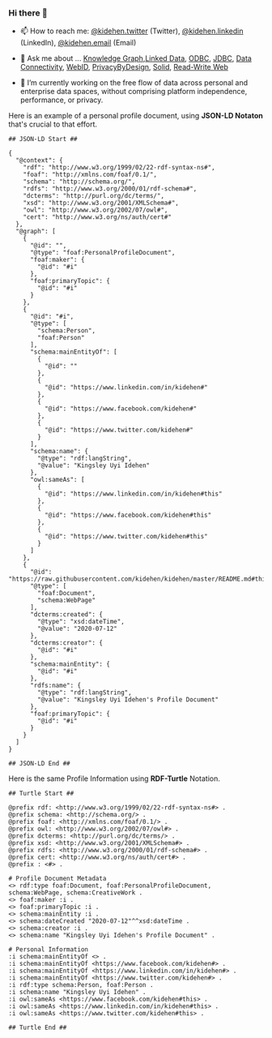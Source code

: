 ### Hi there 👋

<!--
**kidehen/kidehen** is a ✨ _special_ ✨ repository because its `README.md` (this file) appears on your GitHub profile.

Here are some ideas to get you started:

- 🔭 I’m currently working on ...
- 🌱 I’m currently learning ...
- 👯 I’m looking to collaborate on ...
- 🤔 I’m looking for help with ...
- 💬 Ask me about ...
- 📫 How to reach me: ...
- 😄 Pronouns: ...
- ⚡ Fun fact: ...
-->
- 📫 How to reach me: [@kidehen.twitter](http://twitter.com/kidehen#this) (Twitter), [@kidehen.linkedin](https://linkedin.com/in/kidehen#this) (LinkedIn), [@kidehen.email](mailto:kidehen@openlinksw.com) (Email)

- 💬 Ask me about ... [Knowledge Graph](https://twitter.com/hashtag/KnowledgeGraph),[Linked Data](https://twitter.com/hashtag/LinkedData), [ODBC](https://twitter.com/hashtag/ODBC), [JDBC](https://twitter.com/hashtag/JDBC), [Data Connectivity](https://twitter.com/hashtag/DataConnectivity), [WebID](https://twitter.com/hashtag/WebID), [PrivacyByDesign](https://twitter.com/hashtag/PrivacyByDesign), [Solid](https://twitter.com/hashtag/SolidHelps), [Read-Write Web](https://twitter.com/hashtag/RWW)

- 🔭 I’m currently working on the free flow of data across personal and enterprise data spaces, without comprising platform independence, performance, or privacy. 

Here is an example of a personal profile document, using **JSON-LD Notaton** that's crucial to that effort. 

```
## JSON-LD Start ##

{
  "@context": {
    "rdf": "http://www.w3.org/1999/02/22-rdf-syntax-ns#",
    "foaf": "http://xmlns.com/foaf/0.1/",
    "schema": "http://schema.org/",
    "rdfs": "http://www.w3.org/2000/01/rdf-schema#",
    "dcterms": "http://purl.org/dc/terms/",
    "xsd": "http://www.w3.org/2001/XMLSchema#",
    "owl": "http://www.w3.org/2002/07/owl#",
    "cert": "http://www.w3.org/ns/auth/cert#"
  },
  "@graph": [
    {
      "@id": "",
      "@type": "foaf:PersonalProfileDocument",
      "foaf:maker": {
        "@id": "#i"
      },
      "foaf:primaryTopic": {
        "@id": "#i"
      }
    },
    {
      "@id": "#i",
      "@type": [
        "schema:Person",
        "foaf:Person"
      ],
      "schema:mainEntityOf": [
        {
          "@id": ""
        },
        {
          "@id": "https://www.linkedin.com/in/kidehen#"
        },
        {
          "@id": "https://www.facebook.com/kidehen#"
        },
        {
          "@id": "https://www.twitter.com/kidehen#"
        }
      ],
      "schema:name": {
        "@type": "rdf:langString",
        "@value": "Kingsley Uyi Idehen"
      },
      "owl:sameAs": [
        {
          "@id": "https://www.linkedin.com/in/kidehen#this"
        },
        {
          "@id": "https://www.facebook.com/kidehen#this"
        },
        {
          "@id": "https://www.twitter.com/kidehen#this"
        }
      ]
    },
    {
      "@id": "https://raw.githubusercontent.com/kidehen/kidehen/master/README.md#this",
      "@type": [
        "foaf:Document",
        "schema:WebPage"
      ],
      "dcterms:created": {
        "@type": "xsd:dateTime",
        "@value": "2020-07-12"
      },
      "dcterms:creator": {
        "@id": "#i"
      },
      "schema:mainEntity": {
        "@id": "#i"
      },
      "rdfs:name": {
        "@type": "rdf:langString",
        "@value": "Kingsley Uyi Idehen's Profile Document"
      },
      "foaf:primaryTopic": {
        "@id": "#i"
      }
    }
  ]
}

## JSON-LD End ##

```

Here is the same Profile Information using **RDF-Turtle** Notation. 

```
## Turtle Start ##

@prefix rdf: <http://www.w3.org/1999/02/22-rdf-syntax-ns#> .
@prefix schema: <http://schema.org/> .
@prefix foaf: <http://xmlns.com/foaf/0.1/> .
@prefix owl: <http://www.w3.org/2002/07/owl#> .
@prefix dcterms: <http://purl.org/dc/terms/> .
@prefix xsd: <http://www.w3.org/2001/XMLSchema#> .
@prefix rdfs: <http://www.w3.org/2000/01/rdf-schema#> .
@prefix cert: <http://www.w3.org/ns/auth/cert#> . 
@prefix : <#> . 

# Profile Document Metadata
<> rdf:type foaf:Document, foaf:PersonalProfileDocument, schema:WebPage, schema:CreativeWork .
<> foaf:maker :i .
<> foaf:primaryTopic :i .
<> schema:mainEntity :i .
<> schema:dateCreated "2020-07-12"^^xsd:dateTime .
<> schema:creator :i .
<> schema:name "Kingsley Uyi Idehen's Profile Document" .

# Personal Information 
:i schema:mainEntityOf <> .
:i schema:mainEntityOf <https://www.facebook.com/kidehen#> .
:i schema:mainEntityOf <https://www.linkedin.com/in/kidehen#> .
:i schema:mainEntityOf <https://www.twitter.com/kidehen#> .
:i rdf:type schema:Person, foaf:Person .
:i schema:name "Kingsley Uyi Idehen" .
:i owl:sameAs <https://www.facebook.com/kidehen#this> .
:i owl:sameAs <https://www.linkedin.com/in/kidehen#this> .
:i owl:sameAs <https://www.twitter.com/kidehen#this> .

## Turtle End ##
```

